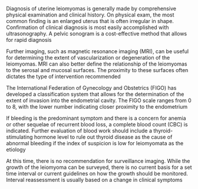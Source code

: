Diagnosis of uterine leiomyomas is generally made by comprehensive physical examination and clinical history. On physical exam, the most common finding is an enlarged uterus that is often irregular in shape. Confirmation of clinical diagnosis is most easily accomplished with ultrasonography. A pelvic sonogram is a cost-effective method that allows for rapid diagnosis

Further imaging, such as magnetic resonance imaging (MRI), can be useful for determining the extent of vascularization or degeneration of the leiomyomas. MRI can also better define the relationship of the leiomyomas to the serosal and mucosal surfaces. The proximity to these surfaces often dictates the type of intervention recommended

The International Federation of Gynecology and Obstetrics (FIGO) has developed a classification system that allows for the determination of the extent of invasion into the endometrial cavity. The FIGO scale ranges from 0 to 8, with the lower number indicating closer proximity to the endometrium

If bleeding is the predominant symptom and there is a concern for anemia or other sequelae of recurrent blood loss, a complete blood count (CBC) is indicated. Further evaluation of blood work should include a thyroid-stimulating hormone level to rule out thyroid disease as the cause of abnormal bleeding if the index of suspicion is low for leiomyomata as the etiology

At this time, there is no recommendation for surveillance imaging. While the growth of the leiomyoma can be surveyed, there is no current basis for a set time interval or current guidelines on how the growth should be monitored. Interval reassessment is usually based on a change in clinical symptoms